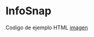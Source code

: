 # InfoSnap

Codigo de ejemplo HTML [imagen](images/screenshots/Captura%20desde%202023-12-07%2009-17-50.png)